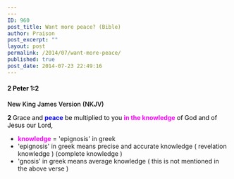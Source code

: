 ```yaml
---
---
ID: 960
post_title: Want more peace? (Bible)
author: Praison
post_excerpt: ""
layout: post
permalink: /2014/07/want-more-peace/
published: true
post_date: 2014-07-23 22:49:16
---
```

<h4 class="passage-display" style="font-weight: 500; color: #000000;"><strong><span class="passage-display-bcv">2 Peter 1:2</span></strong></h4>
<p class="passage-display" style="font-weight: 500; color: #000000;"><span class="passage-display-version">New King James Version (NKJV)</span></p>
<p style="color: #000000;"><span id="en-NKJV-30482" class="text 2Pet-1-2"><span class="versenum" style="font-weight: bold;">2 </span>Grace and <span style="color: #0000ff;"><strong>peace</strong></span> be multiplied to you <span style="color: #ff00ff;"><strong>in the knowledge</strong></span> of God and of Jesus our Lord,</span></p>

<ul>
	<li><strong><span style="color: #ff00ff;">knowledge</span></strong> = 'epignosis' in greek</li>
	<li>'epignosis' in greek means precise and accurate knowledge ( revelation knowledge ) (complete knowledge )</li>
	<li>'gnosis' in greek means average knowledge ( this is not mentioned in the above verse )</li>
</ul>